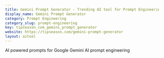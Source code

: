 ```yaml
---
title: Gemini Prompt Generator - Trending AI tool for Prompt Engineering and best alternatives
display_name: Gemini Prompt Generator
category: Prompt Engineering
category_slug: prompt-engineering
key: tipseason_com_gemini_prompt_generator
website: https://tipseason.com/gemini-prompt-generator
layout: aitool
---
```


AI powered prompts for Google Gemini AI prompt engineering
